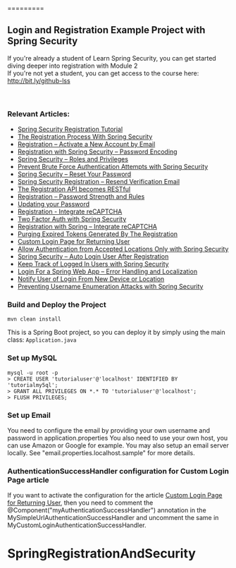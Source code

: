 =========

## Login and Registration Example Project with Spring Security
If you're already a student of Learn Spring Security, you can get started diving deeper into registration with Module 2 </br>
If you're not yet a student, you can get access to the course here: http://bit.ly/github-lss
</br></br></br>


### Relevant Articles: 
- [Spring Security Registration Tutorial](http://www.baeldung.com/spring-security-registration)
- [The Registration Process With Spring Security](http://www.baeldung.com/registration-with-spring-mvc-and-spring-security)
- [Registration – Activate a New Account by Email](http://www.baeldung.com/registration-verify-user-by-email)
- [Registration with Spring Security – Password Encoding](http://www.baeldung.com/spring-security-registration-password-encoding-bcrypt)
- [Spring Security – Roles and Privileges](http://www.baeldung.com/role-and-privilege-for-spring-security-registration)
- [Prevent Brute Force Authentication Attempts with Spring Security](http://www.baeldung.com/spring-security-block-brute-force-authentication-attempts)
- [Spring Security – Reset Your Password](http://www.baeldung.com/spring-security-registration-i-forgot-my-password)
- [Spring Security Registration – Resend Verification Email](http://www.baeldung.com/spring-security-registration-verification-email)
- [The Registration API becomes RESTful](http://www.baeldung.com/registration-restful-api)
- [Registration – Password Strength and Rules](http://www.baeldung.com/registration-password-strength-and-rules)
- [Updating your Password](http://www.baeldung.com/updating-your-password/)
- [Registration - Integrate reCAPTCHA](http://www.baeldung.com/spring-security-registration-captcha/)
- [Two Factor Auth with Spring Security](http://www.baeldung.com/spring-security-two-factor-authentication-with-soft-token)
- [Registration with Spring – Integrate reCAPTCHA](http://www.baeldung.com/spring-security-registration-captcha)
- [Purging Expired Tokens Generated By The Registration](http://www.baeldung.com/registration-token-cleanup)
- [Custom Login Page for Returning User](http://www.baeldung.com/custom-login-page-for-returning-user)
- [Allow Authentication from Accepted Locations Only with Spring Security](http://www.baeldung.com/spring-security-restrict-authentication-by-geography)
- [Spring Security – Auto Login User After Registration](http://www.baeldung.com/spring-security-auto-login-user-after-registration)
- [Keep Track of Logged In Users with Spring Security](http://www.baeldung.com/spring-security-track-logged-in-users)
- [Login For a Spring Web App – Error Handling and Localization](http://www.baeldung.com/spring-security-login-error-handling-localization)
- [Notify User of Login From New Device or Location](https://www.baeldung.com/spring-security-login-new-device-location)
- [Preventing Username Enumeration Attacks with Spring Security](https://www.baeldung.com/spring-security-enumeration-attacks)

### Build and Deploy the Project
```
mvn clean install
```

This is a Spring Boot project, so you can deploy it by simply using the main class: `Application.java`



### Set up MySQL
```
mysql -u root -p 
> CREATE USER 'tutorialuser'@'localhost' IDENTIFIED BY 'tutorialmy5ql';
> GRANT ALL PRIVILEGES ON *.* TO 'tutorialuser'@'localhost';
> FLUSH PRIVILEGES;
```


### Set up Email

You need to configure the email by providing your own username and password in application.properties
You also need to use your own host, you can use Amazon or Google for example.
You may also setup an email server locally.  See "email.properties.localhost.sample" for more details.

### AuthenticationSuccessHandler configuration for Custom Login Page article
If you want to activate the configuration for the article [Custom Login Page for Returning User](http://www.baeldung.com/custom-login-page-for-returning-user), then you need to comment the @Component("myAuthenticationSuccessHandler") annotation in the MySimpleUrlAuthenticationSuccessHandler and uncomment the same in MyCustomLoginAuthenticationSuccessHandler.
# SpringRegistrationAndSecurity
